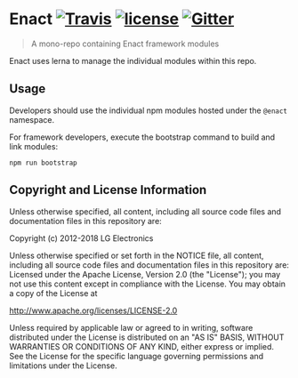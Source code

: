 # Enact [![Travis](https://img.shields.io/travis/enactjs/enact.svg?style=flat-square)](https://travis-ci.org/enactjs/enact) [![license](https://img.shields.io/github/license/enactjs/enact.svg?style=flat-square)](http://www.apache.org/licenses/LICENSE-2.0) [![Gitter](https://img.shields.io/gitter/room/EnactJS/Lobby.svg?style=flat-square)](https://gitter.im/EnactJS/Lobby)

> A mono-repo containing Enact framework modules

Enact uses lerna to manage the individual modules within this repo.

## Usage

Developers should use the individual npm modules hosted under the `@enact` namespace.

For framework developers, execute the bootstrap command to build and link modules:

```
npm run bootstrap
```

## Copyright and License Information

Unless otherwise specified, all content, including all source code files and
documentation files in this repository are:

Copyright (c) 2012-2018 LG Electronics

Unless otherwise specified or set forth in the NOTICE file, all content,
including all source code files and documentation files in this repository are:
Licensed under the Apache License, Version 2.0 (the "License");
you may not use this content except in compliance with the License.
You may obtain a copy of the License at

http://www.apache.org/licenses/LICENSE-2.0

Unless required by applicable law or agreed to in writing, software
distributed under the License is distributed on an "AS IS" BASIS,
WITHOUT WARRANTIES OR CONDITIONS OF ANY KIND, either express or implied.
See the License for the specific language governing permissions and
limitations under the License.
